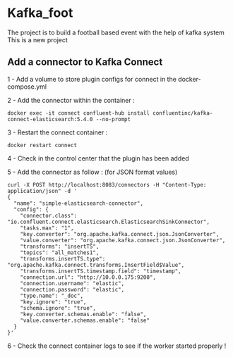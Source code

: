 # Kafka_foot
The project is to build a football based event with the help of kafka system
This is a new project

## Add a connector to Kafka Connect

1 - Add a volume to store plugin configs for connect in the docker-compose.yml

2 - Add the connector within the container : 
```
docker exec -it connect confluent-hub install confluentinc/kafka-connect-elasticsearch:5.4.0 --no-prompt
```
3 - Restart the connect container : 
```
docker restart connect
```
4 - Check in the control center that the plugin has been added

5 - Add the connector as follow : (for JSON format values)
```
curl -X POST http://localhost:8083/connectors -H "Content-Type: application/json" -d '
{
  "name": "simple-elasticsearch-connector",
  "config": {
    "connector.class": "io.confluent.connect.elasticsearch.ElasticsearchSinkConnector",
    "tasks.max": "1",
    "key.converter": "org.apache.kafka.connect.json.JsonConverter",
    "value.converter": "org.apache.kafka.connect.json.JsonConverter",
    "transforms": "insertTS",
    "topics": "all_matches1",
    "transforms.insertTS.type": "org.apache.kafka.connect.transforms.InsertField$Value",
    "transforms.insertTS.timestamp.field": "timestamp",
    "connection.url": "http://10.0.0.175:9200",
    "connection.username": "elastic",
    "connection.password": "elastic",
    "type.name": "_doc",
    "key.ignore": "true",
    "schema.ignore": "true",
    "key.converter.schemas.enable": "false",
    "value.converter.schemas.enable": "false"
  }
}'
```
6 - Check the connect container logs to see if the worker started properly !
